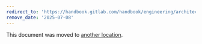 ```yaml
---
redirect_to: 'https://handbook.gitlab.com/handbook/engineering/architecture/design-documents/gitlab_steps/'
remove_date: '2025-07-08'
---
```


This document was moved to [another location](https://handbook.gitlab.com/handbook/engineering/architecture/design-documents/gitlab_steps/).

<!-- This redirect file can be deleted after <2025-07-08>. -->
<!-- Redirects that point to other docs in the same project expire in three months. -->
<!-- Redirects that point to docs in a different project or site (for example, link is not relative and starts with `https:`) expire in one year. -->
<!-- Before deletion, see: https://docs.gitlab.com/ee/development/documentation/redirects.html -->
